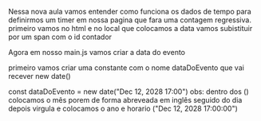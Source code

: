 Nessa nova aula vamos entender como funciona os dados de tempo para definirmos um timer em nossa pagina que fara uma contagem regressiva.
primeiro vamos no html e no local que colocamos a data vamos subistituir por um span com o id contador

Agora em nosso main.js vamos criar a data do evento

primeiro vamos criar uma constante com o nome dataDoEvento que vai recever new date()

const dataDoEvento = new date("Dec 12, 2028 17:00") obs: dentro dos () colocamos o mês porem de forma abreveada em inglês seguido do dia depois virgula e colocamos o ano e horario ("Dec 12, 2028 17:00:00")